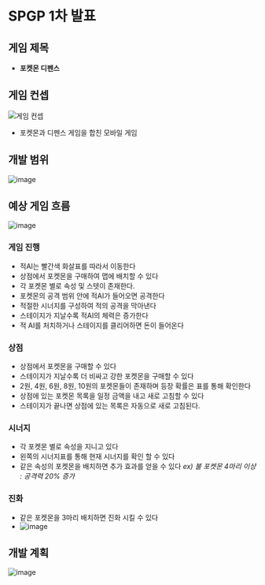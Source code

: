 # SPGP 1차 발표

## 게임 제목
- **포켓몬 디펜스**

## 게임 컨셉
![게임 컨셉](https://user-images.githubusercontent.com/70653452/160658340-f106ce23-7b9a-4800-9542-7e951733ad66.PNG)
- 포켓몬과 디펜스 게임을 합친 모바일 게임

## 개발 범위
![image](https://user-images.githubusercontent.com/70653452/160665220-6553afd7-b379-4bee-a6d6-314c79a5cde6.png)

## 예상 게임 흐름
![image](https://user-images.githubusercontent.com/70653452/160665406-9b5d11f6-461e-469f-9d24-c619a40a8436.png)

### 게임 진행
- 적AI는 빨간색 화살표를 따라서 이동한다
- 상점에서 포켓몬을 구매하여 맵에 배치할 수 있다
- 각 포켓몬 별로 속성 및 스텟이 존재한다.
- 포켓몬의 공격 범위 안에 적AI가 들어오면 공격한다
- 적절한 시너지를 구성하여 적의 공격을 막아낸다
- 스테이지가 지날수록 적AI의 체력은 증가한다
- 적 AI를 처치하거나 스테이지를 클리어하면 돈이 들어온다

### 상점
- 상점에서 포켓몬을 구매할 수 있다
- 스테이지가 지날수록 더 비싸고 강한 포켓몬을 구매할 수 있다
- 2원, 4원, 6원, 8원, 10원의 포켓몬들이 존재하며 등장 확률은 표를 통해 확인한다
- 상점에 있는 포켓몬 목록을 일정 금액을 내고 새로 고침할 수 있다
- 스테이지가 끝나면 상점에 있는 목록은 자동으로 새로 고침된다.

### 시너지
- 각 포켓몬 별로 속성을 지니고 있다
- 왼쪽의 시너지표를 통해 현재 시너지를 확인 할 수 있다
- 같은 속성의 포켓몬을 배치하면 추가 효과를 얻을 수 있다 *ex) 불 포켓몬 4마리 이상 : 공격력 20% 증가*

### 진화
- 같은 포켓몬을 3마리 배치하면 진화 시킬 수 있다
- ![image](https://user-images.githubusercontent.com/70653452/160663722-0d5c05ba-be9f-4b29-89be-92e9f1fb1742.png)

## 개발 계획
![image](https://user-images.githubusercontent.com/70653452/160665289-78130448-59b6-401c-91fd-e8a0c7e7e3e7.png)
